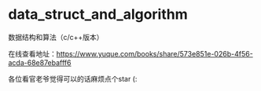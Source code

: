 # data_struct_and_algorithm
数据结构和算法（c/c++版本）

在线查看地址：https://www.yuque.com/books/share/573e851e-026b-4f56-acda-68e87ebafff6

各位看官老爷觉得可以的话麻烦点个star (:

